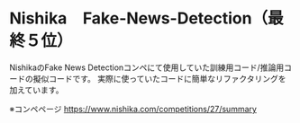 # Nishika　Fake-News-Detection（最終５位）

NishikaのFake News Detectionコンペにて使用していた訓練用コード/推論用コードの擬似コードです。
実際に使っていたコードに簡単なリファクタリングを加えています。

※コンペページ
https://www.nishika.com/competitions/27/summary
